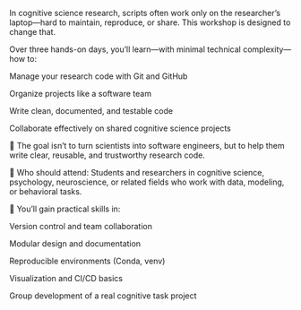 In cognitive science research, scripts often work only on the researcher’s laptop—hard to maintain, reproduce, or share.
This workshop is designed to change that.

Over three hands-on days, you’ll learn—with minimal technical complexity—how to:

Manage your research code with Git and GitHub

Organize projects like a software team

Write clean, documented, and testable code

Collaborate effectively on shared cognitive science projects

🎯 The goal isn’t to turn scientists into software engineers,
but to help them write clear, reusable, and trustworthy research code.

👥 Who should attend:
Students and researchers in cognitive science, psychology, neuroscience, or related fields who work with data, modeling, or behavioral tasks.

🧩 You’ll gain practical skills in:

Version control and team collaboration

Modular design and documentation

Reproducible environments (Conda, venv)

Visualization and CI/CD basics

Group development of a real cognitive task project
